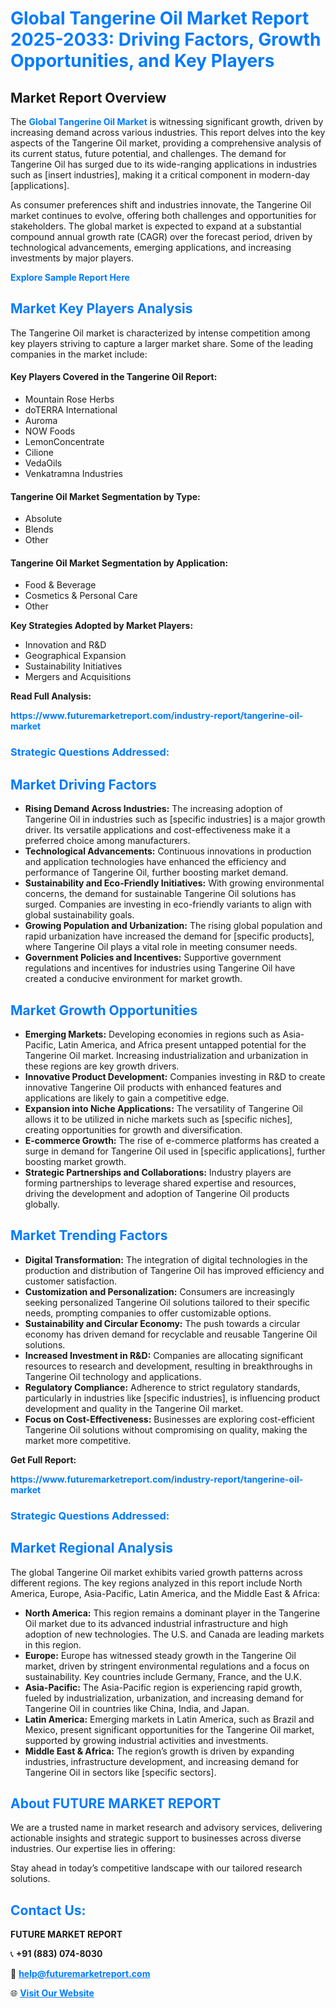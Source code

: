 <h1 style="color: #007BFF;">Global Tangerine Oil Market Report 2025-2033: Driving Factors, Growth Opportunities, and Key Players</h1>

<section id="overview">
<h2>Market Report Overview</h2>
<p>The <a href="https://www.futuremarketreport.com/industry-report/tangerine-oil-market" style="color: #007BFF; text-decoration: none;"><strong>Global Tangerine Oil Market</strong></a> is witnessing significant growth, driven by increasing demand across various industries. This report delves into the key aspects of the Tangerine Oil market, providing a comprehensive analysis of its current status, future potential, and challenges. The demand for Tangerine Oil has surged due to its wide-ranging applications in industries such as [insert industries], making it a critical component in modern-day [applications].</p>
<p>As consumer preferences shift and industries innovate, the Tangerine Oil market continues to evolve, offering both challenges and opportunities for stakeholders. The global market is expected to expand at a substantial compound annual growth rate (CAGR) over the forecast period, driven by technological advancements, emerging applications, and increasing investments by major players.</p>
</section>

<section id="overview">
<p><a href="https://www.futuremarketreport.com/request-sample/reportId=61856" style="color: #007BFF; text-decoration: none;"><strong>Explore Sample Report Here</strong></a></p>
</section>

<section id="key-players">
<h2 style="color: #007BFF;">Market Key Players Analysis</h2>
<p>The Tangerine Oil market is characterized by intense competition among key players striving to capture a larger market share. Some of the leading companies in the market include:</p>
<h4>Key Players Covered in the Tangerine Oil Report:</h4>
<ul><li>Mountain Rose Herbs</li><li>doTERRA International</li><li>Auroma</li><li>NOW Foods</li><li>LemonConcentrate</li><li>Cilione</li><li>VedaOils</li><li>Venkatramna Industries</li></ul>
<h4>Tangerine Oil Market Segmentation by Type:</h4>
<ul><li>Absolute</li><li>Blends</li><li>Other</li></ul>

<h4>Tangerine Oil Market Segmentation by Application:</h4>
<ul><li>Food &amp; Beverage</li><li>Cosmetics &amp; Personal Care</li><li>Other</li></ul>
<p><strong>Key Strategies Adopted by Market Players:</strong></p>
<ul>
<li>Innovation and R&D</li>
<li>Geographical Expansion</li>
<li>Sustainability Initiatives</li>
<li>Mergers and Acquisitions</li>
</ul>
</section>

<section>
<p><strong>Read Full Analysis: </strong></p><a href="https://www.futuremarketreport.com/industry-report/tangerine-oil-market" style="color: #007BFF; text-decoration: none;"><strong>https://www.futuremarketreport.com/industry-report/tangerine-oil-market</strong></a>
<h3 style="color: #007BFF;">Strategic Questions Addressed:</h3>
</section>

<section id="driving-factors">
<h2 style="color: #007BFF;">Market Driving Factors</h2>
<ul>
<li><strong>Rising Demand Across Industries:</strong> The increasing adoption of Tangerine Oil in industries such as [specific industries] is a major growth driver. Its versatile applications and cost-effectiveness make it a preferred choice among manufacturers.</li>
<li><strong>Technological Advancements:</strong> Continuous innovations in production and application technologies have enhanced the efficiency and performance of Tangerine Oil, further boosting market demand.</li>
<li><strong>Sustainability and Eco-Friendly Initiatives:</strong> With growing environmental concerns, the demand for sustainable Tangerine Oil solutions has surged. Companies are investing in eco-friendly variants to align with global sustainability goals.</li>
<li><strong>Growing Population and Urbanization:</strong> The rising global population and rapid urbanization have increased the demand for [specific products], where Tangerine Oil plays a vital role in meeting consumer needs.</li>
<li><strong>Government Policies and Incentives:</strong> Supportive government regulations and incentives for industries using Tangerine Oil have created a conducive environment for market growth.</li>
</ul>
</section>

<section id="growth-opportunities">
<h2 style="color: #007BFF;">Market Growth Opportunities</h2>
<ul>
<li><strong>Emerging Markets:</strong> Developing economies in regions such as Asia-Pacific, Latin America, and Africa present untapped potential for the Tangerine Oil market. Increasing industrialization and urbanization in these regions are key growth drivers.</li>
<li><strong>Innovative Product Development:</strong> Companies investing in R&D to create innovative Tangerine Oil products with enhanced features and applications are likely to gain a competitive edge.</li>
<li><strong>Expansion into Niche Applications:</strong> The versatility of Tangerine Oil allows it to be utilized in niche markets such as [specific niches], creating opportunities for growth and diversification.</li>
<li><strong>E-commerce Growth:</strong> The rise of e-commerce platforms has created a surge in demand for Tangerine Oil used in [specific applications], further boosting market growth.</li>
<li><strong>Strategic Partnerships and Collaborations:</strong> Industry players are forming partnerships to leverage shared expertise and resources, driving the development and adoption of Tangerine Oil products globally.</li>
</ul>
</section>

<section id="trending-factors">
<h2 style="color: #007BFF;">Market Trending Factors</h2>
<ul>
<li><strong>Digital Transformation:</strong> The integration of digital technologies in the production and distribution of Tangerine Oil has improved efficiency and customer satisfaction.</li>
<li><strong>Customization and Personalization:</strong> Consumers are increasingly seeking personalized Tangerine Oil solutions tailored to their specific needs, prompting companies to offer customizable options.</li>
<li><strong>Sustainability and Circular Economy:</strong> The push towards a circular economy has driven demand for recyclable and reusable Tangerine Oil solutions.</li>
<li><strong>Increased Investment in R&D:</strong> Companies are allocating significant resources to research and development, resulting in breakthroughs in Tangerine Oil technology and applications.</li>
<li><strong>Regulatory Compliance:</strong> Adherence to strict regulatory standards, particularly in industries like [specific industries], is influencing product development and quality in the Tangerine Oil market.</li>
<li><strong>Focus on Cost-Effectiveness:</strong> Businesses are exploring cost-efficient Tangerine Oil solutions without compromising on quality, making the market more competitive.</li>
</ul>
</section>

<section>
<p><strong>Get Full Report: </strong></p><a href="https://www.futuremarketreport.com/industry-report/tangerine-oil-market" style="color: #007BFF; text-decoration: none;"><strong>https://www.futuremarketreport.com/industry-report/tangerine-oil-market</strong></a>
<h3 style="color: #007BFF;">Strategic Questions Addressed:</h3>
</section>


<section id="regional-analysis">
<h2 style="color: #007BFF;">Market Regional Analysis</h2>
<p>The global Tangerine Oil market exhibits varied growth patterns across different regions. The key regions analyzed in this report include North America, Europe, Asia-Pacific, Latin America, and the Middle East & Africa:</p>
<ul>
<li><strong>North America:</strong> This region remains a dominant player in the Tangerine Oil market due to its advanced industrial infrastructure and high adoption of new technologies. The U.S. and Canada are leading markets in this region.</li>
<li><strong>Europe:</strong> Europe has witnessed steady growth in the Tangerine Oil market, driven by stringent environmental regulations and a focus on sustainability. Key countries include Germany, France, and the U.K.</li>
<li><strong>Asia-Pacific:</strong> The Asia-Pacific region is experiencing rapid growth, fueled by industrialization, urbanization, and increasing demand for Tangerine Oil in countries like China, India, and Japan.</li>
<li><strong>Latin America:</strong> Emerging markets in Latin America, such as Brazil and Mexico, present significant opportunities for the Tangerine Oil market, supported by growing industrial activities and investments.</li>
<li><strong>Middle East & Africa:</strong> The region’s growth is driven by expanding industries, infrastructure development, and increasing demand for Tangerine Oil in sectors like [specific sectors].</li>
</ul>
</section>

<footer>
<h2 style="color: #007BFF;">About FUTURE MARKET REPORT</h2>
<p>We are a trusted name in market research and advisory services, delivering actionable insights and strategic support to businesses across diverse industries. Our expertise lies in offering:</p>

<p>Stay ahead in today’s competitive landscape with our tailored research solutions.</p>

<h2 style="color: #007BFF;">Contact Us:</h2>
<p><strong>FUTURE MARKET REPORT</strong></p>
<p>📞 <strong>+91 (883) 074-8030</strong></p>
<p>📧 <strong><a href="mailto:help@futuremarketreport.com" style="color: #007BFF;">help@futuremarketreport.com</a></strong></p>
<p>🌐 <strong><a href="https://www.futuremarketreport.com/" style="color: #007BFF;">Visit Our Website</a></strong></p>
</footer>